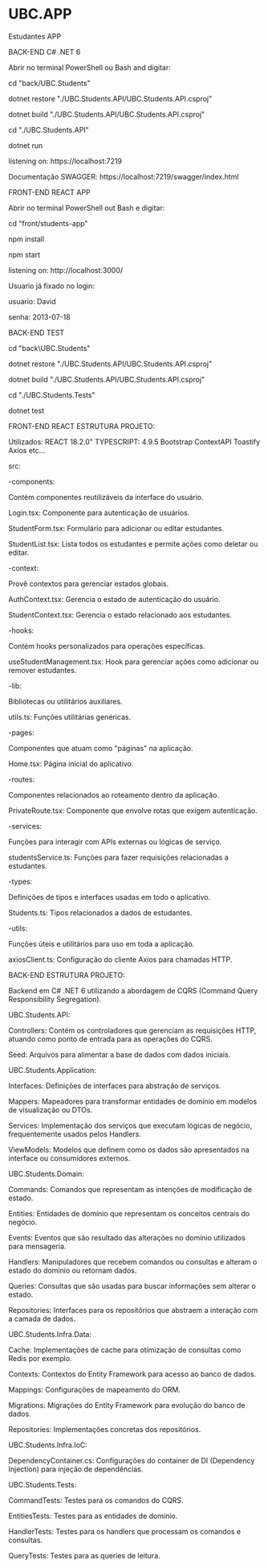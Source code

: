 # UBC.APP
Estudantes APP


BACK-END C# .NET 6


Abrir no terminal PowerShell ou Bash and digitar: 


cd "back/UBC.Students" 

dotnet restore "./UBC.Students.API/UBC.Students.API.csproj"

dotnet build "./UBC.Students.API/UBC.Students.API.csproj"

cd "./UBC.Students.API"

dotnet run


listening on: https://localhost:7219


Documentação SWAGGER: https://localhost:7219/swagger/index.html 


FRONT-END REACT APP

Abrir no terminal PowerShell out Bash e digitar: 

cd "front/students-app" 

npm install 

npm start 


listening on: http://localhost:3000/


Usuario já fixado no login:

usuario: David

senha: 2013-07-18



BACK-END TEST


cd "back\UBC.Students" 

dotnet restore "./UBC.Students.API/UBC.Students.API.csproj"

dotnet build "./UBC.Students.API/UBC.Students.API.csproj"

cd "./UBC.Students.Tests"

dotnet test







FRONT-END REACT ESTRUTURA PROJETO:

Utilizados:
REACT 18.2.0"
TYPESCRIPT: 4.9.5
Bootstrap
ContextAPI
Toastify
Axios
etc...




src:


-components:


Contém componentes reutilizáveis da interface do usuário.

Login.tsx: Componente para autenticação de usuários.

StudentForm.tsx: Formulário para adicionar ou editar estudantes.

StudentList.tsx: Lista todos os estudantes e permite ações como deletar ou editar.


-context:


Provê contextos para gerenciar estados globais.

AuthContext.tsx: Gerencia o estado de autenticação do usuário.

StudentContext.tsx: Gerencia o estado relacionado aos estudantes.


-hooks:


Contém hooks personalizados para operações específicas.

useStudentManagement.tsx: Hook para gerenciar ações como adicionar ou remover estudantes.


-lib:


Bibliotecas ou utilitários auxiliares.

utils.ts: Funções utilitárias genéricas.


-pages:


Componentes que atuam como "páginas" na aplicação.

Home.tsx: Página inicial do aplicativo.


-routes:


Componentes relacionados ao roteamento dentro da aplicação.

PrivateRoute.tsx: Componente que envolve rotas que exigem autenticação.


-services:


Funções para interagir com APIs externas ou lógicas de serviço.

studentsService.ts: Funções para fazer requisições relacionadas a estudantes.


-types:


Definições de tipos e interfaces usadas em todo o aplicativo.

Students.ts: Tipos relacionados a dados de estudantes.


-utils:


Funções úteis e utilitários para uso em toda a aplicação.

axiosClient.ts: Configuração do cliente Axios para chamadas HTTP.










BACK-END ESTRUTURA PROJETO:


Backend em C# .NET 6 utilizando a abordagem de CQRS (Command Query Responsibility Segregation).


UBC.Students.API:


Controllers: Contém os controladores que gerenciam as requisições HTTP, atuando como ponto de entrada para as operações do CQRS.

Seed: Arquivos para alimentar a base de dados com dados iniciais.


UBC.Students.Application:


Interfaces: Definições de interfaces para abstração de serviços.

Mappers: Mapeadores para transformar entidades de domínio em modelos de visualização ou DTOs.

Services: Implementação dos serviços que executam lógicas de negócio, frequentemente usados pelos Handlers.

ViewModels: Modelos que definem como os dados são apresentados na interface ou consumidores externos.


UBC.Students.Domain:


Commands: Comandos que representam as intenções de modificação de estado.

Entities: Entidades de domínio que representam os conceitos centrais do negócio.

Events: Eventos que são resultado das alterações no domínio utilizados para mensageria.

Handlers: Manipuladores que recebem comandos ou consultas e alteram o estado do domínio ou retornam dados.

Queries: Consultas que são usadas para buscar informações sem alterar o estado.

Repositories: Interfaces para os repositórios que abstraem a interação com a camada de dados.



UBC.Students.Infra.Data:


Cache: Implementações de cache para otimização de consultas como Redis por exemplo.

Contexts: Contextos do Entity Framework para acesso ao banco de dados.

Mappings: Configurações de mapeamento do ORM.

Migrations: Migrações do Entity Framework para evolução do banco de dados.

Repositories: Implementações concretas dos repositórios.

UBC.Students.Infra.IoC:


DependencyContainer.cs: Configurações do container de DI (Dependency Injection) para injeção de dependências.


UBC.Students.Tests:


CommandTests: Testes para os comandos do CQRS.

EntitiesTests: Testes para as entidades de domínio.

HandlerTests: Testes para os handlers que processam os comandos e consultas.

QueryTests: Testes para as queries de leitura.



